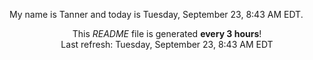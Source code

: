 My name is Tanner and today is Tuesday, September 23, 8:43 AM EDT.

<p align="center">This <i>README</i> file is generated <b>every 3 hours</b>!</br>Last refresh: Tuesday, September 23, 8:43 AM EDT<br /></p>
